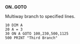 **ON..GOTO**

Multiway branch to specified lines.

```ecb2
10 DIM A
20 A = 3
30 ON A GOTO 100,230,500,1125
500 PRINT "Third Branch"
```
